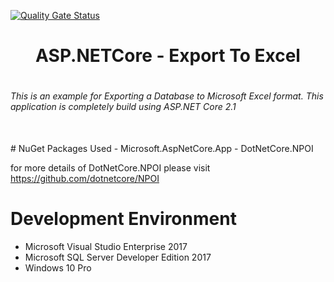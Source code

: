 [![Quality Gate Status](https://sonarcloud.io/api/project_badges/measure?project=arunreghunath_ASP.NETCore-ExportToExcel&metric=alert_status)](https://sonarcloud.io/summary/new_code?id=arunreghunath_ASP.NETCore-ExportToExcel)
<p align="center">
<h1 align="center">ASP.NETCore - Export To Excel<h1>
<h6>This is an example for Exporting a Database to Microsoft Excel format.
  This application is completely build using ASP.NET Core 2.1</h6>
</p>
<br>
# NuGet Packages Used
- Microsoft.AspNetCore.App
- DotNetCore.NPOI 

for more details of DotNetCore.NPOI please visit https://github.com/dotnetcore/NPOI

# Development Environment
- Microsoft Visual Studio Enterprise 2017
- Microsoft SQL Server Developer Edition 2017
- Windows 10 Pro


